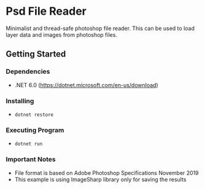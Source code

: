# Psd File Reader

Minimalist and thread-safe photoshop file reader.
This can be used to load layer data and images from photoshop files.

## Getting Started

### Dependencies

- .NET 6.0 (https://dotnet.microsoft.com/en-us/download)

### Installing

- <code>dotnet restore</code>

### Executing Program

- <code>dotnet run</code>

### Important Notes

- File format is based on Adobe Photoshop Specifications November 2019
- This example is using ImageSharp library only for saving the results
